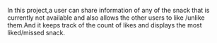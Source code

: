 In this project,a user can share information of any of the snack that is currently not available and also allows the other users to like /unlike them.And it keeps track of the count of likes and displays the most liked/missed snack.




